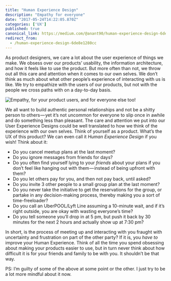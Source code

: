 ```yaml
---
title: "Human Experience Design"
description: "Empathy for everyone"
date: "2017-05-24T14:22:05.870Z"
categories: ['UX']
published: true
canonical_link: https://medium.com/@anant90/human-experience-design-6de8e1280cc
redirect_from:
  - /human-experience-design-6de8e1280cc
---
```


As product designers, we care a lot about the user experience of things we make. We obsess over our products’ usability, the information architecture, and how it feels like to use the product. But more often than not, we throw out all this care and attention when it comes to our own selves. We don’t think as much about what other people’s experience of interacting with us is like. We try to empathize with the users of our products, but not with the people we cross paths with on a day-to-day basis.

![Empathy, for your product users, and for everyone else too!](./asset-1.png)

We all want to build authentic personal relationships and not be a shitty person to others — yet it’s not uncommon for everyone to slip once in awhile and do something less than pleasant. The care and attention we put into our User Experience Designs could be well translated to how we think of the experience with our own selves. Think of yourself as a product. What’s the UX of this product? We can even call it _Human Experience Design_ if you wish! Think about it:

-   Do you cancel meetup plans at the last moment?
-   Do you ignore messages from friends for days?
-   Do you often find yourself lying to your _friends_ about your plans if you don’t feel like hanging out with them — instead of being upfront with them?
-   Do you let others pay for you, and then not pay back, until asked?
-   Do you invite 3 other people to a small group plan at the last moment?
-   Do you never take the initiative to get the reservations for the group, or partake in any decision-making process, thereby making you a sort of time-freeloader?
-   Do you call an UberPOOL/Lyft Line assuming a 10-minute wait, and if it’s right outside, you are okay with wasting everyone’s time?
-   Do you tell someone you’ll drop in at 5 pm, but push it back by 30 minutes for the next 2 hours and actually show up at 7:30 pm?

In short, is the process of meeting up and interacting with you fraught with uncertainty and frustration on part of the other party? If it is, you _have_ _to_ improve your Human Experience. Think of all the time you spend obsessing about making your products easier to use, but in turn never think about how difficult it is for your friends and family to be with you. It shouldn’t be that way.

PS: I’m guilty of some of the above at some point or the other. I just try to be a lot more mindful about it now.
